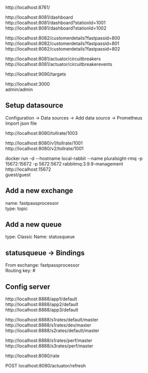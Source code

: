 http://localhost:8761/

http://localhost:8081/dashboard  
http://localhost:8081/dashboard?stationId=1001  
http://localhost:8081/dashboard?stationId=1002  

http://localhost:8082/customerdetails?fastpassid=800  
http://localhost:8082/customerdetails?fastpassid=801  
http://localhost:8082/customerdetails?fastpassid=802  


http://localhost:8081/actuator/circuitbreakers  
http://localhost:8081/actuator/circuitbreakerevents  

http://localhost:9090/targets  

http://localhost:3000  
admin/admin  

Setup datasource
----------------
Configuration -> Data sources -> Add data source -> Prometheus   
Import json file  

http://localhost:8080/tollrate/1003  

http://localhost:8080/v1/tollrate/1001  
http://localhost:8080/v2/tollrate/1001  

docker run -d --hostname local-rabbit --name pluralsight-rmq -p 15672:15672 -p 5672:5672 rabbitmq:3.9.9-management  
http://localhost:15672  
guest/guest  

Add a new exchange
------------------
name: fastpassprocessor  
type: topic  

Add a new queue
---------------
type: Classic
Name: statusqueue  

statusqueue -> Bindings
-----------------------
From exchange: fastpassprocessor  
Routing key: #  

Config server
-------------
http://localhost:8888/app1/default  
http://localhost:8888/app2/default  
http://localhost:8888/app3/default  

http://localhost:8888/s1rates/default/master  
http://localhost:8888/s1rates/dev/master  
http://localhost:8888/s2rates/default/master  

http://localhost:8888/s1rates/perf/master  
http://localhost:8888/s3rates/perf/master  

http://localhost:8080/rate  


POST localhost:8080/actuator/refresh  







